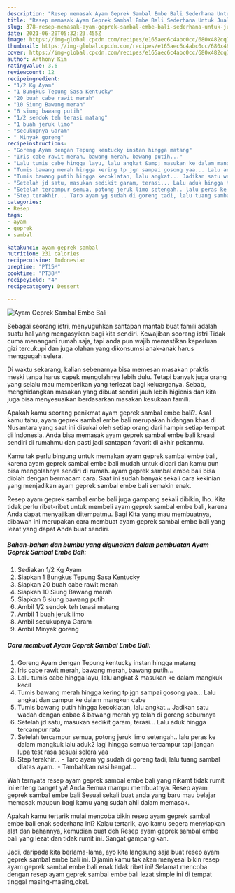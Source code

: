 ```yaml
---
description: "Resep memasak Ayam Geprek Sambal Embe Bali Sederhana Untuk Jualan"
title: "Resep memasak Ayam Geprek Sambal Embe Bali Sederhana Untuk Jualan"
slug: 378-resep-memasak-ayam-geprek-sambal-embe-bali-sederhana-untuk-jualan
date: 2021-06-20T05:32:23.455Z
image: https://img-global.cpcdn.com/recipes/e165aec6c4abc0cc/680x482cq70/ayam-geprek-sambal-embe-bali-foto-resep-utama.jpg
thumbnail: https://img-global.cpcdn.com/recipes/e165aec6c4abc0cc/680x482cq70/ayam-geprek-sambal-embe-bali-foto-resep-utama.jpg
cover: https://img-global.cpcdn.com/recipes/e165aec6c4abc0cc/680x482cq70/ayam-geprek-sambal-embe-bali-foto-resep-utama.jpg
author: Anthony Kim
ratingvalue: 3.6
reviewcount: 12
recipeingredient:
- "1/2 Kg Ayam"
- "1 Bungkus Tepung Sasa Kentucky"
- "20 buah cabe rawit merah"
- "10 Siung Bawang merah"
- "6 siung bawang putih"
- "1/2 sendok teh terasi matang"
- "1 buah jeruk limo"
- "secukupnya Garam"
- " Minyak goreng"
recipeinstructions:
- "Goreng Ayam dengan Tepung kentucky instan hingga matang"
- "Iris cabe rawit merah, bawang merah, bawang putih..."
- "Lalu tumis cabe hingga layu, lalu angkat &amp; masukan ke dalam mangkuk kecil"
- "Tumis bawang merah hingga kering tp jgn sampai gosong yaa... Lalu angkat dan campur ke dalam mangkun cabe"
- "Tumis bawang putih hingga kecoklatan, lalu angkat... Jadikan satu wadah dengan cabae &amp; bawang merah yg telah di goreng sebumnya"
- "Setelah jd satu, masukan sedikit garam, terasi... Lalu aduk hingga tercampur rata"
- "Setelah tercampur semua, potong jeruk limo setengah.. lalu peras ke dalam mangkuk lalu aduk2 lagi hingga semua tercampur tapi jangan lupa test rasa sesuai selera yaa"
- "Step terakhir... Taro ayam yg sudah di goreng tadi, lalu tuang sambal diatas ayam.. Tambahkan nasi hangat..."
categories:
- Resep
tags:
- ayam
- geprek
- sambal

katakunci: ayam geprek sambal 
nutrition: 231 calories
recipecuisine: Indonesian
preptime: "PT15M"
cooktime: "PT38M"
recipeyield: "4"
recipecategory: Dessert

---
```



![Ayam Geprek Sambal Embe Bali](https://img-global.cpcdn.com/recipes/e165aec6c4abc0cc/680x482cq70/ayam-geprek-sambal-embe-bali-foto-resep-utama.jpg)

Sebagai seorang istri, menyuguhkan santapan mantab buat famili adalah suatu hal yang mengasyikan bagi kita sendiri. Kewajiban seorang istri Tidak cuma menangani rumah saja, tapi anda pun wajib memastikan keperluan gizi tercukupi dan juga olahan yang dikonsumsi anak-anak harus menggugah selera.

Di waktu  sekarang, kalian sebenarnya bisa memesan masakan praktis meski tanpa harus capek mengolahnya lebih dulu. Tetapi banyak juga orang yang selalu mau memberikan yang terlezat bagi keluarganya. Sebab, menghidangkan masakan yang dibuat sendiri jauh lebih higienis dan kita juga bisa menyesuaikan berdasarkan masakan kesukaan famili. 



Apakah kamu seorang penikmat ayam geprek sambal embe bali?. Asal kamu tahu, ayam geprek sambal embe bali merupakan hidangan khas di Nusantara yang saat ini disukai oleh setiap orang dari hampir setiap tempat di Indonesia. Anda bisa memasak ayam geprek sambal embe bali kreasi sendiri di rumahmu dan pasti jadi santapan favorit di akhir pekanmu.

Kamu tak perlu bingung untuk memakan ayam geprek sambal embe bali, karena ayam geprek sambal embe bali mudah untuk dicari dan kamu pun bisa mengolahnya sendiri di rumah. ayam geprek sambal embe bali bisa diolah dengan bermacam cara. Saat ini sudah banyak sekali cara kekinian yang menjadikan ayam geprek sambal embe bali semakin enak.

Resep ayam geprek sambal embe bali juga gampang sekali dibikin, lho. Kita tidak perlu ribet-ribet untuk membeli ayam geprek sambal embe bali, karena Anda dapat menyajikan ditempatmu. Bagi Kita yang mau membuatnya, dibawah ini merupakan cara membuat ayam geprek sambal embe bali yang lezat yang dapat Anda buat sendiri.

<!--inarticleads1-->

##### Bahan-bahan dan bumbu yang digunakan dalam pembuatan Ayam Geprek Sambal Embe Bali:

1. Sediakan 1/2 Kg Ayam
1. Siapkan 1 Bungkus Tepung Sasa Kentucky
1. Siapkan 20 buah cabe rawit merah
1. Siapkan 10 Siung Bawang merah
1. Siapkan 6 siung bawang putih
1. Ambil 1/2 sendok teh terasi matang
1. Ambil 1 buah jeruk limo
1. Ambil secukupnya Garam
1. Ambil  Minyak goreng




<!--inarticleads2-->

##### Cara membuat Ayam Geprek Sambal Embe Bali:

1. Goreng Ayam dengan Tepung kentucky instan hingga matang
1. Iris cabe rawit merah, bawang merah, bawang putih...
1. Lalu tumis cabe hingga layu, lalu angkat &amp; masukan ke dalam mangkuk kecil
1. Tumis bawang merah hingga kering tp jgn sampai gosong yaa... Lalu angkat dan campur ke dalam mangkun cabe
1. Tumis bawang putih hingga kecoklatan, lalu angkat... Jadikan satu wadah dengan cabae &amp; bawang merah yg telah di goreng sebumnya
1. Setelah jd satu, masukan sedikit garam, terasi... Lalu aduk hingga tercampur rata
1. Setelah tercampur semua, potong jeruk limo setengah.. lalu peras ke dalam mangkuk lalu aduk2 lagi hingga semua tercampur tapi jangan lupa test rasa sesuai selera yaa
1. Step terakhir... - Taro ayam yg sudah di goreng tadi, lalu tuang sambal diatas ayam.. - Tambahkan nasi hangat...




Wah ternyata resep ayam geprek sambal embe bali yang nikamt tidak rumit ini enteng banget ya! Anda Semua mampu membuatnya. Resep ayam geprek sambal embe bali Sesuai sekali buat anda yang baru mau belajar memasak maupun bagi kamu yang sudah ahli dalam memasak.

Apakah kamu tertarik mulai mencoba bikin resep ayam geprek sambal embe bali enak sederhana ini? Kalau tertarik, ayo kamu segera menyiapkan alat dan bahannya, kemudian buat deh Resep ayam geprek sambal embe bali yang lezat dan tidak rumit ini. Sangat gampang kan. 

Jadi, daripada kita berlama-lama, ayo kita langsung saja buat resep ayam geprek sambal embe bali ini. Dijamin kamu tak akan menyesal bikin resep ayam geprek sambal embe bali enak tidak ribet ini! Selamat mencoba dengan resep ayam geprek sambal embe bali lezat simple ini di tempat tinggal masing-masing,oke!.

